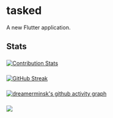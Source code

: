 # tasked

A new Flutter application.

## Stats

###
[![Contribution Stats](https://github-contribution-stats.vercel.app/api/?username=dreamerminsk)](https://github.com/dreamerminsk/github-contribution-stats/)

###
[![GitHub Streak](https://streak-stats.demolab.com/?user=dreamerminsk)](https://git.io/streak-stats)

###
[![dreamerminsk's github activity graph](https://github-readme-activity-graph.vercel.app/graph?username=dreamerminsk)](https://github.com/ashutosh00710/github-readme-activity-graph)

###
![](https://komarev.com/ghpvc/?username=dreamerminsk&color=green)
